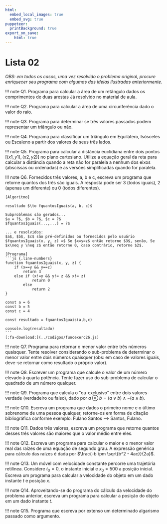 ```yaml
---
html:
  embed_local_images: true
  embed_svg: true
puppeteer: 
  printBackground: true
export_on_save:
    html: true
---
```


# Lista 02 

_OBS: em todos os casos, uma vez resolvido o problema original, procure enriquecer seu programa com algumas das ideias ilustradas anteriormente._ 

!!! note Q1. Programa para calcular a área de um retângulo dados os comprimentos de duas arestas
    Já resolvido no material de aula.

!!! note Q2. Programa para calcular a área de uma circunferência dado o valor do raio.

!!! note Q3. Programa para determinar se três valores passados podem representar um triângulo ou não.

!!! note Q4. Programa para classificar um triângulo em Equilátero, Isósceles ou Escaleno a partir dos valores de seus três lados.

!!! note Q5. Programa para calcular a distância euclidiana entre dois pontos $[(x1, y1), (x2,y2)]$ no plano cartesiano. Utilize a equação geral da reta para calcular a distância quando a reta não for paralela a nenhum dos eixos (abscissas ou ordenadas) e as versões simplificadas quando for paralela.

!!! note Q6. Fornecidos três valores, a, b e c, escreva um programa que retorne quantos dos três são iguais. A resposta pode ser 3 (todos iguais), 2 (apenas um diferente) ou 0 (todos diferentes).

    [Algoritmo]

    resultado $\to fquantosIguais(a, b, c)$

    Subproblemas são gerados...
    $a = ?$, $b = ?$, $c = ?$
    $fquantosIguais(...,...) = ?$

    ... e resolvidos:
    $a$, $b$, $c$ são pré-definidos ou fornecidos pelo usuário 
    $fquantosIguais(x, y, z) =$ Se $x=y=z$ então retorne $3$, senão, Se $x\neq y \neq z$ então retorne 0, caso contrário, retorne $2$.   

    [Programa]
    ```js {.line-numbers}
    function fquantosIguais(x, y, z) { 
        if (x==y && y==z)
            return 3
        else if (x!=y && y!= z && x!= z)
                return 0
            else 
                return 2
    }

    const a = 6
    const b = 5 
    const c = 4

    const resultado = fquantosIguais(a,b,c)  

    console.log(resultado)
    ```
    [:fa-download:](../codigos/funcexerc26.js)

!!! note Q7. Programa para retornar o menor valor entre três números quaisquer. Tente resolver considerando o sub-problema de determinar o menor valor entre dois números quaisquer (obs: em caso de valores iguais, deve-se retornar como resultado o próprio valor).

!!! note Q8. Escrever um programa que calcule o valor de um número elevado à quarta potência. Tente fazer uso do sub-problema de calcular o quadrado de um número qualquer.

!!! note Q9. Programa que calcula o "ou-exclusivo" entre dois valores-verdade (verdadeiro ou falso), dado por $a \otimes b = (a \lor b) \land \neg(a \land b)$.

!!! note Q10. Escreva um programa que dados o primeiro nome e o último sobrenome de uma pessoa qualquer, retorne-os em forma de citação bibliográfica conforme exemplo: Fulano Santos --> Santos, Fulano.

!!! note Q11. Dados três valores, escreva um programa que retorne quantos desses três valores são maiores que o valor médio entre eles.

!!! note Q12. Escreva um programa para calcular o maior e o menor valor real das raízes de uma equação de segundo grau. A expressão genérica para cálculo das raízes é dada por $\frac{-b \pm \sqrt{b^2 - 4ac}}{2a}$.

!!! note Q13. Um móvel com velocidade constante percorre uma trajetória retilínea. Considere ${t_0 = 0}$, o instante inicial e ${x_0 = 500}$ a posição inicial. Escreva um programa para calcular a velocidade do objeto em um dado instante _t_ e posição _x_.

!!! note Q14. Aproveitando-se do programa do cálculo da velocidade do problema anterior, escreva um programa para calcular a posição do objeto em um dado instante _t_.

!!! note Q15. Programa que escreva por extenso um determinado algarismo passado como argumento.